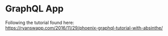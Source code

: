 # GraphQL App

Following the tutorial found here:
https://ryanswapp.com/2016/11/29/phoenix-graphql-tutorial-with-absinthe/
